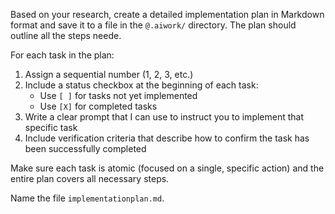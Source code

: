 Based on your research, create a detailed implementation plan in Markdown format and save it to a file in the `@.aiwork/` directory. The plan should outline all the steps neede. 

For each task in the plan:
1. Assign a sequential number (1, 2, 3, etc.)
2. Include a status checkbox at the beginning of each task:
   - Use `[ ]` for tasks not yet implemented
   - Use `[X]` for completed tasks
3. Write a clear prompt that I can use to instruct you to implement that specific task
4. Include verification criteria that describe how to confirm the task has been successfully completed

Make sure each task is atomic (focused on a single, specific action) and the entire plan covers all necessary steps.

Name the file `implementationplan.md`.
